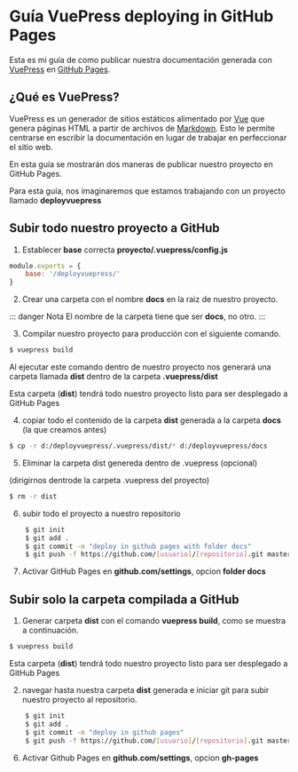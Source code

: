# Guía VuePress deploying in GitHub Pages

Esta es mi guía de como publicar nuestra documentación generada con [VuePress](https://vuepress.vuejs.org/) en [GitHub Pages](https://pages.github.com/).

## ¿Qué es VuePress?

VuePress es un generador de sitios estáticos alimentado por [Vue](https://vuejs.org/) que genera páginas HTML a partir de archivos de [Markdown](https://markdown.es/). Esto le permite centrarse en escribir la documentación en lugar de trabajar en perfeccionar el sitio web.

En esta guía se mostrarán dos maneras de publicar nuestro proyecto en GitHub Pages.

Para esta guía, nos imaginaremos que estamos trabajando con un proyecto llamado **deployvuepress**

## Subir todo nuestro proyecto a GitHub

1. Establecer **base** correcta  **proyecto/.vuepress/config.js**

``` js
module.exports = {
    base: '/deployvuepress/'
}
```
2. Crear una carpeta con el nombre **docs** en la raiz de nuestro proyecto.

::: danger Nota
El nombre de la carpeta tiene que ser **docs**, no otro.
:::

3. Compilar nuestro proyecto para producción con el siguiente comando.

``` bash
$ vuepress build
```
Al ejecutar este comando dentro de nuestro proyecto nos generará una carpeta llamada **dist**
dentro de la carpeta **.vuepress/dist**

Esta carpeta (**dist**) tendrá todo nuestro proyecto listo para ser desplegado a GitHub Pages 

4. copiar todo el contenido de la carpeta **dist** generada a la carpeta **docs** (la que creamos antes)

``` bash
$ cp -r d:/deployvuepress/.vuepress/dist/* d:/deployvuepress/docs
```

5. Eliminar la carpeta dist genereda dentro de .vuepress (opcional)

(dirigirnos dentrode la carpeta .vuepress del proyecto)

``` bash
$ rm -r dist 
```
6. subir todo el proyecto a nuestro repositorio

``` bash
    $ git init
	$ git add .
	$ git commit -m "deploy in github pages with folder docs"
	$ git push -f https://github.com/[usuario]/[repositorio].git master
```

7. Activar GitHub Pages en **github.com/settings**, opcion **folder docs**


## Subir solo la carpeta compilada a GitHub

1. Generar carpeta **dist** con el comando **vuepress build**, como se muestra a continuación.

``` bash
$ vuepress build
```

Esta carpeta (**dist**) tendrá todo nuestro proyecto listo para ser desplegado a GitHub Pages 

2. navegar hasta nuestra carpeta **dist** generada e iniciar git para subir nuestro proyecto al repositorio.

``` bash
    $ git init
	$ git add .
	$ git commit -m "deploy in github pages"
	$ git push -f https://github.com/[usuario]/[repositorio].git master:gh-pages
```
	

6. Activar Github Pages en **github.com/settings**, opcion **gh-pages**

